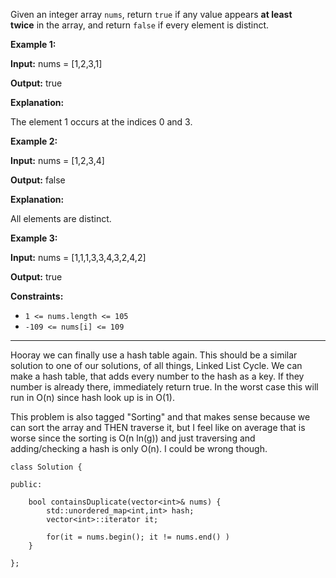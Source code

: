 Given an integer array `nums`, return `true` if any value appears **at least twice** in the array, and return `false` if every element is distinct.

**Example 1:**

**Input:** nums = [1,2,3,1]

**Output:** true

**Explanation:**

The element 1 occurs at the indices 0 and 3.

**Example 2:**

**Input:** nums = [1,2,3,4]

**Output:** false

**Explanation:**

All elements are distinct.

**Example 3:**

**Input:** nums = [1,1,1,3,3,4,3,2,4,2]

**Output:** true

**Constraints:**

- `1 <= nums.length <= 105`
- `-109 <= nums[i] <= 109`


---

Hooray we can finally use a hash table again. This should be a similar solution to one of our solutions, of all things, Linked List Cycle. We can make a hash table, that adds every number to the hash as a key. If they number is already there, immediately return true. In the worst case this will run in O(n) since hash look up is in O(1). 

This problem is also tagged "Sorting" and that makes sense because we can sort the array and THEN traverse it, but I feel like on average that is worse since the sorting is O(n ln(g)) and just traversing and adding/checking a hash is only O(n). I could be wrong though. 

```
class Solution {

public:

    bool containsDuplicate(vector<int>& nums) {
		std::unordered_map<int,int> hash;
		vector<int>::iterator it;
		
		for(it = nums.begin(); it != nums.end() )
    }

};
```
